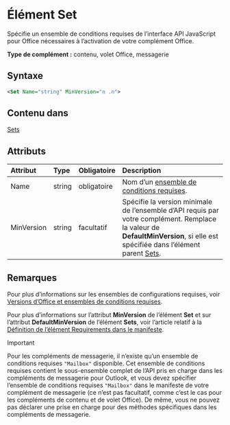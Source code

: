 # <a name="set-element"></a>Élément Set

Spécifie un ensemble de conditions requises de l’interface API JavaScript pour Office nécessaires à l’activation de votre complément Office.

**Type de complément :** contenu, volet Office, messagerie

## <a name="syntax"></a>Syntaxe

```XML
<Set Name="string" MinVersion="n .n">
```

## <a name="contained-in"></a>Contenu dans

[Sets](sets.md)

## <a name="attributes"></a>Attributs

|**Attribut**|**Type**|**Obligatoire**|**Description**|
|:-----|:-----|:-----|:-----|
|Name|string|obligatoire|Nom d’un [ensemble de conditions requises](https://docs.microsoft.com/office/dev/add-ins/develop/office-versions-and-requirement-sets).|
|MinVersion|string|facultatif|Spécifie la version minimale de l’ensemble d’API requis par votre complément. Remplace la valeur de **DefaultMinVersion**, si elle est spécifiée dans l’élément parent [Sets](sets.md).|

## <a name="remarks"></a>Remarques

Pour plus d’informations sur les ensembles de configurations requises, voir [Versions d’Office et ensembles de conditions requises](https://docs.microsoft.com/office/dev/add-ins/develop/office-versions-and-requirement-sets).

Pour plus d’informations sur l’attribut **MinVersion** de l’élément **Set** et sur l’attribut **DefaultMinVersion** de l’élément **Sets**, voir l’article relatif à la [Définition de l’élément Requirements dans le manifeste](https://docs.microsoft.com/office/dev/add-ins/develop/specify-office-hosts-and-api-requirements#set-the-requirements-element-in-the-manifest).

> [!IMPORTANT] 
> Pour les compléments de messagerie, il n’existe qu’un ensemble de conditions requises `"Mailbox"` disponible. Cet ensemble de conditions requises contient le sous-ensemble complet de l’API pris en charge dans les compléments de messagerie pour Outlook, et vous devez spécifier l’ensemble de conditions requises `"Mailbox"` dans le manifeste de votre complément de messagerie (ce n’est pas facultatif, comme c’est le cas pour les compléments de contenu et de volet Office). De même, vous ne pouvez pas déclarer une prise en charge pour des méthodes spécifiques dans les compléments de messagerie.
